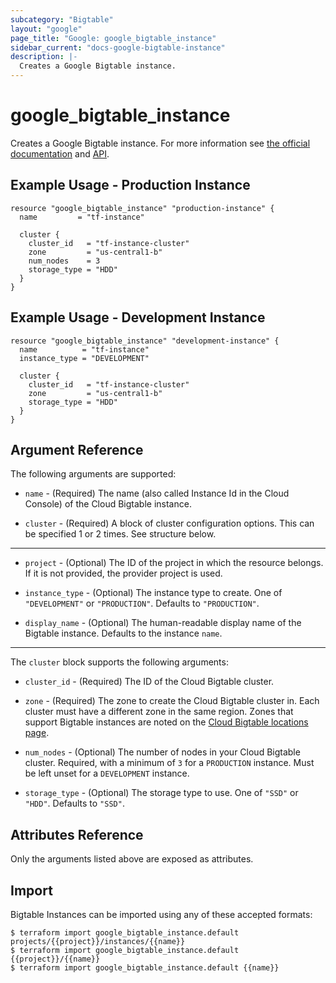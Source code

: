 ```yaml
---
subcategory: "Bigtable"
layout: "google"
page_title: "Google: google_bigtable_instance"
sidebar_current: "docs-google-bigtable-instance"
description: |-
  Creates a Google Bigtable instance.
---
```


# google_bigtable_instance

Creates a Google Bigtable instance. For more information see
[the official documentation](https://cloud.google.com/bigtable/) and
[API](https://cloud.google.com/bigtable/docs/go/reference).


## Example Usage - Production Instance

```hcl
resource "google_bigtable_instance" "production-instance" {
  name         = "tf-instance"

  cluster {
    cluster_id   = "tf-instance-cluster"
    zone         = "us-central1-b"
    num_nodes    = 3
    storage_type = "HDD"
  }
}
```

## Example Usage - Development Instance

```hcl
resource "google_bigtable_instance" "development-instance" {
  name          = "tf-instance"
  instance_type = "DEVELOPMENT"

  cluster {
    cluster_id   = "tf-instance-cluster"
    zone         = "us-central1-b"
    storage_type = "HDD"
  }
}
```

## Argument Reference

The following arguments are supported:

* `name` - (Required) The name (also called Instance Id in the Cloud Console) of the Cloud Bigtable instance.

* `cluster` - (Required) A block of cluster configuration options. This can be specified 1 or 2 times. See structure below.

-----

* `project` - (Optional) The ID of the project in which the resource belongs. If it
    is not provided, the provider project is used.

* `instance_type` - (Optional) The instance type to create. One of `"DEVELOPMENT"` or `"PRODUCTION"`. Defaults to `"PRODUCTION"`.

* `display_name` - (Optional) The human-readable display name of the Bigtable instance. Defaults to the instance `name`.


-----

The `cluster` block supports the following arguments:

* `cluster_id` - (Required) The ID of the Cloud Bigtable cluster.

* `zone` - (Required) The zone to create the Cloud Bigtable cluster in. Each cluster must have a different zone in the same region. Zones that support Bigtable instances are noted on the [Cloud Bigtable locations page](https://cloud.google.com/bigtable/docs/locations).

* `num_nodes` - (Optional) The number of nodes in your Cloud Bigtable cluster. Required, with a minimum of `3` for a `PRODUCTION` instance. Must be left unset for a `DEVELOPMENT` instance.

* `storage_type` - (Optional) The storage type to use. One of `"SSD"` or `"HDD"`. Defaults to `"SSD"`.

## Attributes Reference

Only the arguments listed above are exposed as attributes.

## Import

Bigtable Instances can be imported using any of these accepted formats:

```
$ terraform import google_bigtable_instance.default projects/{{project}}/instances/{{name}}
$ terraform import google_bigtable_instance.default {{project}}/{{name}}
$ terraform import google_bigtable_instance.default {{name}}
```
